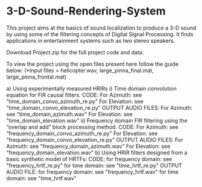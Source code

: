 # 3-D-Sound-Rendering-System
This project aims at the basics of sound localization to produce a 3-D sound by using some of the filtering concepts of Digital Signal Processing.
It finds applications in entertainment systems such as two stereo speakers.

Download Project.zip for the full project code and data.

To view the project using the open files present here follow the guide below: 
(*Input files = helicopter.wav, large_pinna_final.mat, large_pinna_frontal.mat)

a) Using experimentally measured HRIRs
	i) Time domain convolution equation for FIR causal filters.
		CODE:
			For Azimuth:  see "time_domain_convo_azimuth_re.py"
			For Elevation: see "time_domain_convo_elevation_re.py"
		OUTPUT AUDIO FILES:
			For Azimuth:  see "time_domain_azimuth.wav"
			For Elevation:  see "time_domain_elevation.wav"
	ii) Frequency domain FIR filtering using the “overlap and add” block processing method.
		CODE:
			For Azimuth:  see "frequency_domain_convo_azimuth_re.py"
			For Elevation: see "frequency_domain_convo_elevation_re.py"
		OUTPUT AUDIO FILES:
			For Azimuth:  see "frequency_domain_azimuth.wav"
			For Elevation:  see "frequency_domain_elevation.wav"
b) Using HRIR filters designed from a basic synthetic model of HRTFs: 
	CODE:
		for frequency domain: see "frequency_hrtf_re.py"
		for time domain: see "time_hrtf_re.py"
	OUTPUT AUDIO FILE:
		for frequency domain: see "frequency_hrtf.wav"
		for time domain: see "time_hrtf.wav"
